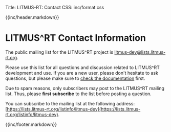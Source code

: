 Title:  LITMUS-RT: Contact
CSS:    inc/format.css

{{inc/header.markdown}}

LITMUS^RT Contact Information
=============================

The public mailing list for the LITMUS^RT project is [litmus-dev@lists.litmus-rt.org](mailto:litmus-dev@lists.litmus-rt.org).

Please use this list for all questions and discussion related to LITMUS^RT development and use. If you are a new user, please don't hesitate to ask questions, but please make sure to [check the documentation](documentation.html) first.

Due to spam reasons, only subscribers may post to the LITMUS^RT mailing list. Thus, please **first subscribe** to the list before posting a question.

You can subscribe to the mailing list at the following address: [https://lists.litmus-rt.org/listinfo/litmus-dev](https://lists.litmus-rt.org/listinfo/litmus-dev).

{{inc/footer.markdown}}

